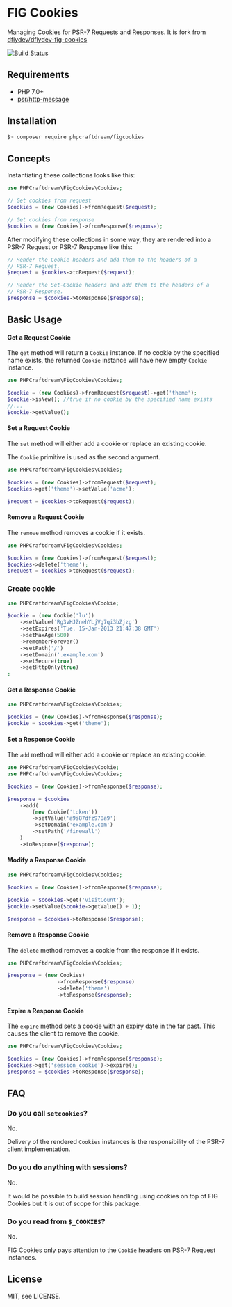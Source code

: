 FIG Cookies
===========

Managing Cookies for PSR-7 Requests and Responses. It is fork from [dflydev/dflydev-fig-cookies](https://github.com/dflydev/dflydev-fig-cookies)

[![Build Status](https://api.travis-ci.org/PHPCraftdream/figcookies.svg?branch=master)](https://travis-ci.org/PHPCraftdream/figcookies)

Requirements
------------

 * PHP 7.0+
 * [psr/http-message](https://packagist.org/packages/psr/http-message)


Installation
------------

```bash
$> composer require phpcraftdream/figcookies
```

Concepts
--------
Instantiating these collections looks like this:

```php
use PHPCraftdream\FigCookies\Cookies;

// Get cookies from request
$cookies = (new Cookies)->fromRequest($request);

// Get cookies from response
$cookies = (new Cookies)->fromResponse($response);
```

After modifying these collections in some way, they are rendered into a
PSR-7 Request or PSR-7 Response like this:

```php
// Render the Cookie headers and add them to the headers of a
// PSR-7 Request.
$request = $cookies->toRequest($request);

// Render the Set-Cookie headers and add them to the headers of a
// PSR-7 Response.
$response = $cookies->toResponse($response);
```

Basic Usage
-----------
#### Get a Request Cookie

The `get` method will return a `Cookie` instance. If no cookie by the specified
name exists, the returned `Cookie` instance will have new empty `Cookie` instance.

```php
use PHPCraftdream\FigCookies\Cookies;

$cookie = (new Cookies)->fromRequest($request)->get('theme');
$cookie->isNew(); //true if no cookie by the specified name exists
//...
$cookie->getValue();
```

#### Set a Request Cookie

The `set` method will either add a cookie or replace an existing cookie.

The `Cookie` primitive is used as the second argument.

```php
use PHPCraftdream\FigCookies\Cookies;

$cookies = (new Cookies)->fromRequest($request);
$cookies->get('theme')->setValue('acme');

$request = $cookies->toRequest($request);
```

#### Remove a Request Cookie

The `remove` method removes a cookie if it exists.

```php
use PHPCraftdream\FigCookies\Cookies;

$cookies = (new Cookies)->fromRequest($request);
$cookies->delete('theme');
$request = $cookies->toRequest($request);
```

### Create cookie

```php
use PHPCraftdream\FigCookies\Cookie;

$cookie = (new Cookie('lu'))
	->setValue('Rg3vHJZnehYLjVg7qi3bZjzg')
	->setExpires('Tue, 15-Jan-2013 21:47:38 GMT')
	->setMaxAge(500)
	->rememberForever()
	->setPath('/')
	->setDomain('.example.com')
	->setSecure(true)
	->setHttpOnly(true)
;
```

#### Get a Response Cookie


```php
use PHPCraftdream\FigCookies\Cookies;

$cookies = (new Cookies)->fromResponse($response);
$cookie = $cookies->get('theme');
```

#### Set a Response Cookie

The `add` method will either add a cookie or replace an existing cookie.

```php
use PHPCraftdream\FigCookies\Cookie;
use PHPCraftdream\FigCookies\Cookies;

$cookies = (new Cookies)->fromResponse($response);

$response = $cookies
	->add(
		(new Cookie('token'))
		->setValue('a9s87dfz978a9')
		->setDomain('example.com')
		->setPath('/firewall')
	)
	->toResponse($response);
```

#### Modify a Response Cookie

```php
use PHPCraftdream\FigCookies\Cookies;

$cookies = (new Cookies)->fromResponse($response);

$cookie = $cookies->get('visitCount');
$cookie->setValue($cookie->getValue() + 1);

$response = $cookies->toResponse($response);
```

#### Remove a Response Cookie

The `delete` method removes a cookie from the response if it exists.

```php
use PHPCraftdream\FigCookies\Cookies;

$response = (new Cookies)
				->fromResponse($response)
				->delete('theme')
				->toResponse($response);
```

#### Expire a Response Cookie

The `expire` method sets a cookie with an expiry date in the far past. This
causes the client to remove the cookie.

```php
use PHPCraftdream\FigCookies\Cookies;

$cookies = (new Cookies)->fromResponse($response);
$cookies->get('session_cookie')->expire();
$response = $cookies->toResponse($response);
```

FAQ
---

### Do you call `setcookies`?

No.

Delivery of the rendered `Cookies` instances is the responsibility of the
PSR-7 client implementation.


### Do you do anything with sessions?

No.

It would be possible to build session handling using cookies on top of FIG
Cookies but it is out of scope for this package.


### Do you read from `$_COOKIES`?

No.

FIG Cookies only pays attention to the `Cookie` headers on PSR-7 Request
instances.


License
-------

MIT, see LICENSE.